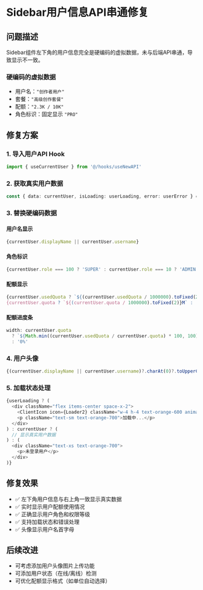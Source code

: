 # Sidebar用户信息API串通修复

## 问题描述
Sidebar组件左下角的用户信息完全是硬编码的虚拟数据，未与后端API串通，导致显示不一致。

### 硬编码的虚拟数据
- 用户名：`"创作者用户"`
- 套餐：`"高级创作套餐"`  
- 配额：`"2.3K / 10K"`
- 角色标识：固定显示 `"PRO"`

## 修复方案

### 1. 导入用户API Hook
```typescript
import { useCurrentUser } from '@/hooks/useNewAPI'
```

### 2. 获取真实用户数据
```typescript
const { data: currentUser, isLoading: userLoading, error: userError } = useCurrentUser()
```

### 3. 替换硬编码数据

#### 用户名显示
```typescript
{currentUser.displayName || currentUser.username}
```

#### 角色标识
```typescript
{currentUser.role === 100 ? 'SUPER' : currentUser.role === 10 ? 'ADMIN' : 'USER'}
```

#### 配额显示
```typescript
{currentUser.usedQuota ? `${(currentUser.usedQuota / 1000000).toFixed(2)}M` : '0M'} / 
{currentUser.quota ? `${(currentUser.quota / 1000000).toFixed(2)}M` : '无限制'}
```

#### 配额进度条
```typescript
width: currentUser.quota 
  ? `${Math.min((currentUser.usedQuota / currentUser.quota) * 100, 100)}%` 
  : '0%'
```

### 4. 用户头像
```typescript
{(currentUser.displayName || currentUser.username)?.charAt(0)?.toUpperCase() || 'U'}
```

### 5. 加载状态处理
```typescript
{userLoading ? (
  <div className="flex items-center space-x-2">
    <ClientIcon icon={Loader2} className="w-4 h-4 text-orange-600 animate-spin" />
    <p className="text-sm text-orange-700">加载中...</p>
  </div>
) : currentUser ? (
  // 显示真实用户数据
) : (
  <div className="text-xs text-orange-700">
    <p>未登录用户</p>
  </div>
)}
```

## 修复效果
- ✅ 左下角用户信息与右上角一致显示真实数据
- ✅ 实时显示用户配额使用情况
- ✅ 正确显示用户角色和权限等级
- ✅ 支持加载状态和错误处理
- ✅ 头像显示用户名首字母

## 后续改进
- 可考虑添加用户头像图片上传功能
- 可添加用户状态（在线/离线）检测
- 可优化配额显示格式（如单位自动选择）
